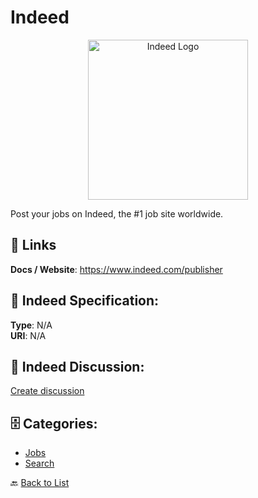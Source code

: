 # Indeed
<p align="center">
    <img width="256" src="https://raw.githubusercontent.com/apis-list/apis-list/main/apis/indeed/logo_256x256.png" alt="Indeed Logo"/>
</p>

Post your jobs on Indeed, the #1 job site worldwide.

##  🔗 Links
**Docs / Website**: https://www.indeed.com/publisher

## 🧬 Indeed Specification:
**Type**: N/A  
**URI**: N/A

## 💬 Indeed Discussion:
[Create discussion](https://github.com/apis-list/apis-list/discussions/new)

## 🗄️ Categories:
- [Jobs](https://github.com/apis-list/apis-list#jobs-)
- [Search](https://github.com/apis-list/apis-list#search-)




🔙 [Back to List](https://github.com/apis-list/apis-list)
